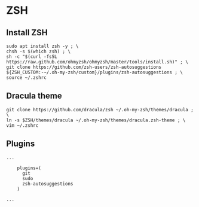 # ZSH

## Install ZSH

```text
sudo apt install zsh -y ; \
chsh -s $(which zsh) ; \
sh -c "$(curl -fsSL https://raw.github.com/ohmyzsh/ohmyzsh/master/tools/install.sh)" ; \
git clone https://github.com/zsh-users/zsh-autosuggestions ${ZSH_CUSTOM:-~/.oh-my-zsh/custom}/plugins/zsh-autosuggestions ; \
source ~/.zshrc
```

## Dracula theme

```text
git clone https://github.com/dracula/zsh ~/.oh-my-zsh/themes/dracula ; \
ln -s $ZSH/themes/dracula ~/.oh-my-zsh/themes/dracula.zsh-theme ; \
vim ~/.zshrc
```

## Plugins



```text
...
    
    plugins=(
      git
      sudo
      zsh-autosuggestions
    )
    
...
```

